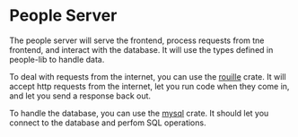 # People Server

The people server will serve the frontend, process requests from tne frontend, and interact with the database. It will use the types defined in people-lib to handle data.

To deal with requests from the internet, you can use the [rouille](https://github.com/tomaka/rouille) crate. It will accept http requests from the internet, let you run code when they come in, and let you send a response back out.

To handle the database, you can use the [mysql](https://github.com/blackbeam/rust-mysql-simple) crate. It should let you connect to the database and perfom SQL operations.
